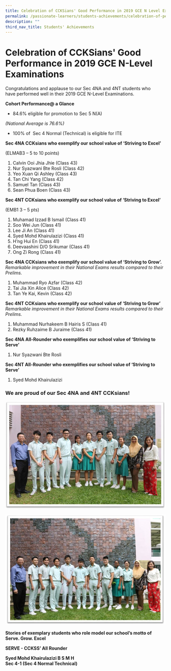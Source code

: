 ```yaml
---
title: Celebration of CCKSians' Good Performance in 2019 GCE N Level Examinations
permalink: /passionate-learners/students-achievements/celebration-of-performance-in-2019-gce-n-level/
description: ""
third_nav_title: Students' Achievements
---
```

# **Celebration of CCKSians' Good Performance in 2019 GCE N-Level Examinations**

Congratulations and applause to our Sec 4NA and 4NT students who have performed well in their 2019 GCE N-Level Examinations. 

**Cohort Performance@ a Glance** 

*   84.6% eligible for promotion to Sec 5 N(A)

_(National Average is 76.6%)_   
*   100% of  Sec 4 Normal (Technical) is eligible for ITE

**Sec 4NA CCKsians who exemplify our school value of ‘Striving to Excel’** 

(ELMAB3 – 5 to 10 points)

1.  Calvin Ooi Jhia Jhie (Class 43)
2.  Nur Syazwani Bte Rosli (Class 42)
3.  Yeo Xuan Qi Ashley (Class 43)
4.  Tan Chi Yang (Class 42)
5.  Samuel Tan (Class 43)
6.  Sean Phua Boen (Class 43)

**Sec 4NT CCKsians who exemplify our school value of ‘Striving to Excel’** 

(EMB1 3 – 5 pts)

1.  Muhamad Izzad B Ismail (Class 41)
2.  Soo Wei Jun (Class 41)
3.  Lee Ji An (Class 41)
4.  Syed Mohd Khairulazizi (Class 41)
5.  H’ng Hui En (Class 41)
6.  Deevaashini D/O Srikumar (Class 41)
7.  Ong Zi Rong (Class 41)

**Sec 4NA CCKsians who exemplify our school value of ‘Striving to Grow’.**    
_Remarkable improvement in their National Exams results compared to their Prelims._

1.  Muhammad Ryo Azfar (Class 42)
2.  Tai Jia Xin Alice (Class 42)
3.  Tan Ye Kai, Kevin (Class 42)

**Sec 4NT CCKsians who exemplify our school value of ‘Striving to Grow’**    
_Remarkable improvement in their National Exams results compared to their Prelims._

1.  Muhammad Nurhakeem B Hairis S (Class 41)
2.  Rezky Ruhzaime B Juraime (Class 41)

**Sec 4NA All-Rounder who exemplifies our school value of ‘Striving to Serve’**   
1.  Nur Syazwani Bte Rosli

**Sec 4NT All-Rounder who exemplifies our school value of ‘Striving to Serve’**   
1.  Syed Mohd Khairulazizi

### We are proud of our Sec 4NA and 4NT CCKsians!

![](/images/2019NLevel-01-1.jpg)

![](/images/2019NLevel-02-02.jpg)

**Stories of exemplary students who role model our school’s motto of Serve. Grow. Excel** 

**SERVE - CCKSS’ All Rounder**  


**Syed Mohd Khairulazizi B S M H**    
**Sec 4-1 (Sec 4 Normal Technical)**